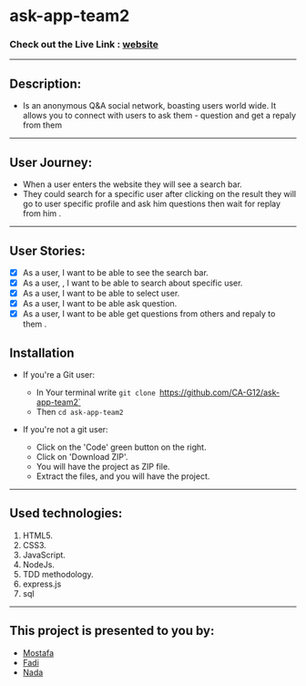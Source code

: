 # ask-app-team2


### Check out the Live Link : [website](https://askkkme.herokuapp.com/)

---

## Description:

- Is  an anonymous Q&A social network, boasting  users world wide. It allows you to connect with users to ask them - question and get a repaly from them 
---

## User Journey:

- When a user enters the website they will see a search bar.
- They could search for a specific user after clicking on the result  they will go to user specific profile and ask him questions then wait for replay from him  .

---

## User Stories:

- [x] As a user,  I want to be able to see the search bar.
- [x] As a user, , I want to be able to search about specific user.
- [x] As a user, I want to be able to select user.
- [x] As a user, I want to be able  ask question.
- [x] As a user, I want to be able get questions from others and repaly to them .

## Installation

- If you're a Git user:

  - In Your terminal write
    `git clone `https://github.com/CA-G12/ask-app-team2`
  - Then `cd ask-app-team2`

- If you're not a git user:

  - Click on the 'Code' green button on the right.
  - Click on 'Download ZIP'.
  - You will have the project as ZIP file.
  - Extract the files, and you will have the project.

---

## Used technologies:

1. HTML5.
2. CSS3.
3. JavaScript.
4. NodeJs.
5. TDD methodology.
6. express.js
7. sql

---

## This project is presented to you by:

- [Mostafa](https://github.com/moustf)
- [Fadi](https://github.com/fadezak100)
- [Nada ](https://github.com/nadasuhailAyesh12)